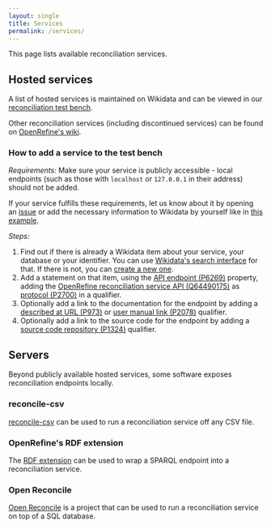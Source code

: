 ```yaml
---
layout: single
title: Services
permalink: /services/
---
```


This page lists available reconciliation services.

## Hosted services

A list of hosted services is maintained on Wikidata and can be viewed
in our [reconciliation test bench](https://reconciliation-api.github.io/testbench/).

Other reconciliation services (including discontinued services) can be found on [OpenRefine's wiki](https://github.com/OpenRefine/OpenRefine/wiki/Reconcilable-Data-Sources).

### How to add a service to the test bench

*Requirements:* Make sure your service is publicly accessible - local endpoints (such as those with `localhost` or `127.0.0.1` in their address) should not be added.

If your service fulfills these requirements, let us know about it by opening an [issue](https://github.com/reconciliation-api/census/issues) or add the necessary information to Wikidata by yourself like in [this example](https://www.wikidata.org/wiki/Q922063#P6269).

*Steps:*
1. Find out if there is already a Wikidata item about your service, your database or your identifier. You can use [Wikidata's search interface](https://www.wikidata.org/wiki/Special:Search?ns0=1) for that. If there is not, you can [create a new one](https://www.wikidata.org/wiki/Special:NewItem).
1. Add a statement on that item, using the [API endpoint (P6269)](https://www.wikidata.org/wiki/Property:P6269) property, adding the [OpenRefine reconciliation service API (Q64490175)](https://www.wikidata.org/wiki/Q64490175) as [protocol (P2700)](https://www.wikidata.org/wiki/Property:P2700) in a qualifier.
1. Optionally add a link to the documentation for the endpoint by adding a [described at URL (P973)](https://www.wikidata.org/wiki/Property:P973) or [user manual link (P2078)](https://www.wikidata.org/wiki/Property:P2078) qualifier.
1. Optionally add a link to the source code for the endpoint by adding a [source code repository (P1324)](https://www.wikidata.org/wiki/Property:P1324) qualifier.

## Servers

Beyond publicly available hosted services, some software exposes reconciliation endpoints locally.

### reconcile-csv

[reconcile-csv](http://okfnlabs.org/reconcile-csv/) can be used to run a reconciliation service off any CSV file.

### OpenRefine's RDF extension

The [RDF extension](https://github.com/stkenny/grefine-rdf-extension) can be used to wrap a SPARQL endpoint into a reconciliation service.

### Open Reconcile

[Open Reconcile](https://github.com/OpenRefine/open-reconcile) is a project that can be used to run a reconciliation service on top of a SQL database.
